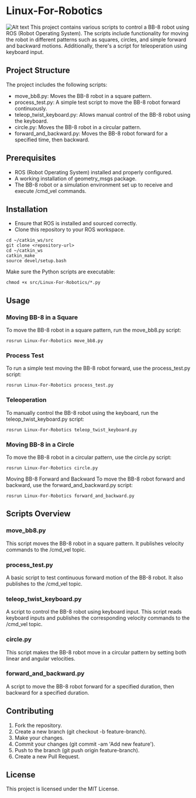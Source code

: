# Linux-For-Robotics #
![Alt text]([https://github.com/Fouad-Smaoui/ROS-Projects/blob/main/Linux-For-Robotics/ROS_Linux.png)
This project contains various scripts to control a BB-8 robot using ROS (Robot Operating System). The scripts include functionality for moving the robot in different patterns such as squares, circles, and simple forward and backward motions. Additionally, there's a script for teleoperation using keyboard input.

## Project Structure ##
The project includes the following scripts:
* move_bb8.py: Moves the BB-8 robot in a square pattern.
* process_test.py: A simple test script to move the BB-8 robot forward continuously.
* teleop_twist_keyboard.py: Allows manual control of the BB-8 robot using the keyboard.
* circle.py: Moves the BB-8 robot in a circular pattern.
* forward_and_backward.py: Moves the BB-8 robot forward for a specified time, then backward.
  
## Prerequisites ##
* ROS (Robot Operating System) installed and properly configured.
* A working installation of geometry_msgs package.
* The BB-8 robot or a simulation environment set up to receive and execute /cmd_vel commands.
  
## Installation ##
* Ensure that ROS is installed and sourced correctly.
* Clone this repository to your ROS workspace.
```
cd ~/catkin_ws/src
git clone <repository-url>
cd ~/catkin_ws
catkin_make
source devel/setup.bash
```
Make sure the Python scripts are executable:
```
chmod +x src/Linux-For-Robotics/*.py
```

## Usage ##
### Moving BB-8 in a Square ###
To move the BB-8 robot in a square pattern, run the move_bb8.py script:
```
rosrun Linux-For-Robotics move_bb8.py
```
### Process Test ###
To run a simple test moving the BB-8 robot forward, use the process_test.py script:
```
rosrun Linux-For-Robotics process_test.py
```
### Teleoperation ###
To manually control the BB-8 robot using the keyboard, run the teleop_twist_keyboard.py script:
```
rosrun Linux-For-Robotics teleop_twist_keyboard.py
```
### Moving BB-8 in a Circle ###
To move the BB-8 robot in a circular pattern, use the circle.py script:
```
rosrun Linux-For-Robotics circle.py
```
Moving BB-8 Forward and Backward
To move the BB-8 robot forward and backward, use the forward_and_backward.py script:
```
rosrun Linux-For-Robotics forward_and_backward.py
```
## Scripts Overview ##
### move_bb8.py ###
This script moves the BB-8 robot in a square pattern. It publishes velocity commands to the /cmd_vel topic.

### process_test.py ###
A basic script to test continuous forward motion of the BB-8 robot. It also publishes to the /cmd_vel topic.

### teleop_twist_keyboard.py ###
A script to control the BB-8 robot using keyboard input. This script reads keyboard inputs and publishes the corresponding velocity commands to the /cmd_vel topic.

### circle.py ###
This script makes the BB-8 robot move in a circular pattern by setting both linear and angular velocities.

### forward_and_backward.py ###
A script to move the BB-8 robot forward for a specified duration, then backward for a specified duration.

## Contributing ##
1. Fork the repository.
2. Create a new branch (git checkout -b feature-branch).
3. Make your changes.
4. Commit your changes (git commit -am 'Add new feature').
5. Push to the branch (git push origin feature-branch).
6. Create a new Pull Request.

## License ##
This project is licensed under the MIT License.
